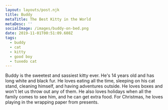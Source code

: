 ```yaml
---
layout: layouts/post.njk
title: Buddy
metaTitle: The Best Kitty in the World
metaDesc: ''
socialImage: /images/buddy-on-bed.png
date: 2019-11-01T00:51:09.608Z
tags:
  - buddy
  - cat
  - kitty
  - good boy
  - tuxedo cat
---
```

Buddy is the sweetest and sassiest kitty ever. He's 14 years old and has long white and black fur. He loves eating all the time, sleeping on his cat stand, cleaning himself, and having adventures outside. He loves boxes and won't let us throw out any of them. He also loves holidays when all the family comes to see him, and he can get extra food. For Christmas, he loves playing in the wrapping paper from presents.
